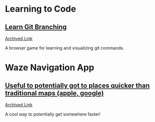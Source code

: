 # Learning to Code

## [Learn Git Branching](https://learngitbranching.js.org/)
[Archived Link](https://web.archive.org/web/20241009005453/https://learngitbranching.js.org/)

A browser game for learning and visualizing git commands.

# Waze Navigation App

## [Useful to potentially got to places quicker than traditional maps (apple, google)](www.waze.com/live-map/)
[Archived Link](https://web.archive.org/web/20241107225316/https://www.waze.com/live-map/)

A cool way to potentially get somewhere faster! 